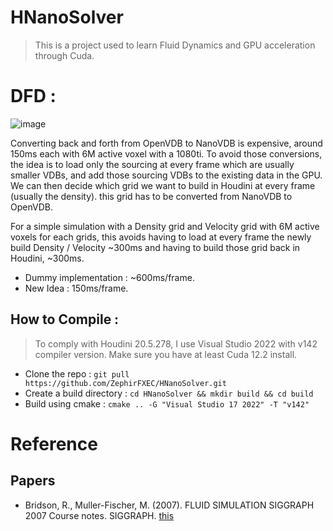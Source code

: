 # HNanoSolver
> This is a project used to learn Fluid Dynamics and GPU acceleration through Cuda.

# DFD : 
![image](https://github.com/user-attachments/assets/2a453b9c-edbc-4487-b3fd-368d56098b4d)

Converting back and forth from OpenVDB to NanoVDB is expensive, around 150ms each with 6M active voxel with a 1080ti. 
To avoid those conversions, the idea is to load only the sourcing at every frame which are usually smaller VDBs, and add those sourcing VDBs to the existing data in the GPU.
We can then decide which grid we want to build in Houdini at every frame (usually the density). this grid has to be converted from NanoVDB to OpenVDB. 

For a simple simulation with a Density grid and Velocity grid with 6M active voxels for each grids, this avoids having to load at every frame the newly build Density / Velocity ~300ms and having to build those grid back in Houdini, ~300ms.

- Dummy implementation : ~600ms/frame. 
- New Idea : 150ms/frame.  



## How to Compile : 
> To comply with Houdini 20.5.278, I use Visual Studio 2022 with v142 compiler version.
> Make sure you have at least Cuda 12.2 install.
- Clone the repo : `git pull https://github.com/ZephirFXEC/HNanoSolver.git`
- Create a build directory : `cd HNanoSolver && mkdir build && cd build`
- Build using cmake : `cmake .. -G "Visual Studio 17 2022" -T "v142"`

# Reference
## Papers 
- Bridson, R., Muller-Fischer, M. (2007). FLUID SIMULATION SIGGRAPH 2007 Course notes. SIGGRAPH. [this](https://www.cs.ubc.ca/~rbridson/fluidsimulation/fluids_notes.pdf)
  
